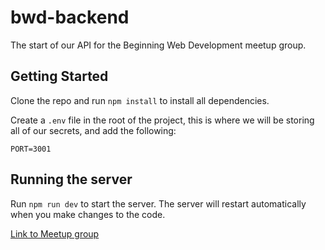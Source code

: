 # bwd-backend

The start of our API for the Beginning Web Development meetup group.

## Getting Started
Clone the repo and run `npm install` to install all dependencies.

Create a `.env` file in the root of the project, this is where we will be storing all of our secrets, and add the following: 
```
PORT=3001
```


## Running the server
Run `npm run dev` to start the server. The server will restart automatically when you make changes to the code.

[Link to Meetup group]


[Link to Meetup group]: https://www.meetup.com/Beginning-Web-Development/